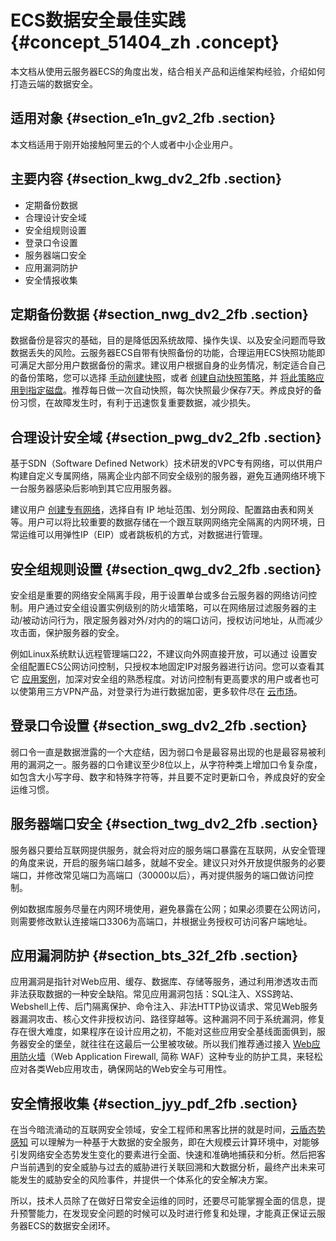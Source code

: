 # ECS数据安全最佳实践 {#concept_51404_zh .concept}

本文档从使用云服务器ECS的角度出发，结合相关产品和运维架构经验，介绍如何打造云端的数据安全。

## 适用对象 {#section_e1n_gv2_2fb .section}

本文档适用于刚开始接触阿里云的个人或者中小企业用户。

## 主要内容 {#section_kwg_dv2_2fb .section}

-   定期备份数据
-   合理设计安全域
-   安全组规则设置
-   登录口令设置
-   服务器端口安全
-   应用漏洞防护
-   安全情报收集

## 定期备份数据 {#section_nwg_dv2_2fb .section}

数据备份是容灾的基础，目的是降低因系统故障、操作失误、以及安全问题而导致数据丢失的风险。云服务器ECS自带有快照备份的功能，合理运用ECS快照功能即可满足大部分用户数据备份的需求。建议用户根据自身的业务情况，制定适合自己的备份策略，您可以选择 [手动创建快照](../../../../intl.zh-CN/用户指南/快照/创建快照.md#)，或者 [创建自动快照策略](../../../../intl.zh-CN/用户指南/快照/创建或修改自动快照策略.md#)，并 [将此策略应用到指定磁盘](../../../../intl.zh-CN/用户指南/快照/为磁盘设置自动快照策略.md#)。推荐每日做一次自动快照，每次快照最少保存7天。养成良好的备份习惯，在故障发生时，有利于迅速恢复重要数据，减少损失。

## 合理设计安全域 {#section_pwg_dv2_2fb .section}

基于SDN（Software Defined Network）技术研发的VPC专有网络，可以供用户构建自定义专属网络，隔离企业内部不同安全级别的服务器，避免互通网络环境下一台服务器感染后影响到其它应用服务器。

建议用户 [创建专有网络](https://www.alibabacloud.com/help/zh/doc-detail/27710.htm)，选择自有 IP 地址范围、划分网段、配置路由表和网关等。用户可以将比较重要的数据存储在一个跟互联网网络完全隔离的内网环境，日常运维可以用弹性IP（EIP）或者跳板机的方式，对数据进行管理。

## 安全组规则设置 {#section_qwg_dv2_2fb .section}

安全组是重要的网络安全隔离手段，用于设置单台或多台云服务器的网络访问控制。用户通过安全组设置实例级别的防火墙策略，可以在网络层过滤服务器的主动/被动访问行为，限定服务器对外/对内的的端口访问，授权访问地址，从而减少攻击面，保护服务器的安全。

例如Linux系统默认远程管理端口22，不建议向外网直接开放，可以通过 设置安全组配置ECS公网访问控制，只授权本地固定IP对服务器进行访问。您可以查看其它 [应用案例](../../../../intl.zh-CN/用户指南/安全组/应用案例.md#)，加深对安全组的熟悉程度。对访问控制有更高要求的用户或者也可以使第用三方VPN产品，对登录行为进行数据加密，更多软件尽在 [云市场](https://market.aliyun.com/software)。

## 登录口令设置 {#section_swg_dv2_2fb .section}

弱口令一直是数据泄露的一个大症结，因为弱口令是最容易出现的也是最容易被利用的漏洞之一。服务器的口令建议至少8位以上，从字符种类上增加口令复杂度，如包含大小写字母、数字和特殊字符等，并且要不定时更新口令，养成良好的安全运维习惯。

## 服务器端口安全 {#section_twg_dv2_2fb .section}

服务器只要给互联网提供服务，就会将对应的服务端口暴露在互联网，从安全管理的角度来说，开启的服务端口越多，就越不安全。建议只对外开放提供服务的必要端口，并修改常见端口为高端口（30000以后），再对提供服务的端口做访问控制。

例如数据库服务尽量在内网环境使用，避免暴露在公网；如果必须要在公网访问，则需要修改默认连接端口3306为高端口，并根据业务授权可访问客户端地址。

## 应用漏洞防护 {#section_bts_32f_2fb .section}

应用漏洞是指针对Web应用、缓存、数据库、存储等服务，通过利用渗透攻击而非法获取数据的一种安全缺陷。常见应用漏洞包括：SQL注入、XSS跨站、Webshell上传、后门隔离保护、命令注入、非法HTTP协议请求、常见Web服务器漏洞攻击、核心文件非授权访问、路径穿越等。这种漏洞不同于系统漏洞，修复存在很大难度，如果程序在设计应用之初，不能对这些应用安全基线面面俱到，服务器安全的堡垒，就往往在这最后一公里被攻破。所以我们推荐通过接入 [Web应用防火墙](../../../../intl.zh-CN/快速入门/概述.md#)（Web Application Firewall, 简称 WAF）这种专业的防护工具，来轻松应对各类Web应用攻击，确保网站的Web安全与可用性。

## 安全情报收集 {#section_jyy_pdf_2fb .section}

在当今暗流涌动的互联网安全领域，安全工程师和黑客比拼的就是时间，[云盾态势感知](../../../../intl.zh-CN/产品简介/什么是态势感知.md#) 可以理解为一种基于大数据的安全服务，即在大规模云计算环境中，对能够引发网络安全态势发生变化的要素进行全面、快速和准确地捕获和分析。然后把客户当前遇到的安全威胁与过去的威胁进行关联回溯和大数据分析，最终产出未来可能发生的威胁安全的风险事件，并提供一个体系化的安全解决方案。

所以，技术人员除了在做好日常安全运维的同时，还要尽可能掌握全面的信息，提升预警能力，在发现安全问题的时候可以及时进行修复和处理，才能真正保证云服务器ECS的数据安全闭环。

